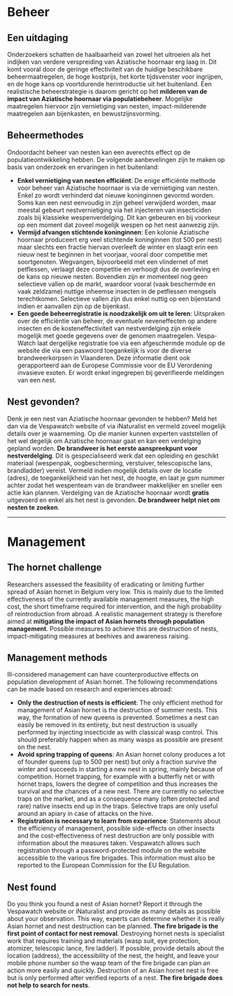 # Beheer

## Een uitdaging

Onderzoekers schatten de haalbaarheid van zowel het uitroeien als het indijken van verdere verspreiding van Aziatische hoornaar erg laag in. Dit komt vooral door de geringe effectiviteit van de huidige beschikbare beheermaatregelen, de hoge kostprijs, het korte tijdsvenster voor ingrijpen, en de hoge kans op voortdurende herintroductie uit het buitenland. Een realistische beheerstrategie is daarom gericht op het **milderen van de impact van Aziatische hoornaar via populatiebeheer**. Mogelijke maatregelen hiervoor zijn vernietiging van nesten, impact-milderende maatregelen aan bijenkasten, en bewustzijnsvorming. 

## Beheermethodes

Ondoordacht beheer van nesten kan een averechts effect op de populatieontwikkeling hebben. De volgende aanbevelingen zijn te maken op basis van onderzoek en ervaringen in het buitenland:

- **Enkel vernietiging van nesten efficiënt**: De enige efficiënte methode voor beheer van Aziatische hoornaar is via de vernietiging van nesten. Enkel zo wordt verhinderd dat nieuwe koninginnen gevormd worden. Soms kan een nest eenvoudig in zijn geheel verwijderd worden, maar meestal gebeurt nestvernietiging via het injecteren van insecticiden zoals bij klassieke wespenverdelging. Dit kan gebeuren en bij voorkeur op een moment dat zoveel mogelijk wespen op het nest aanwezig zijn.
- **Vermijd afvangen stichtende koninginnen**: Een kolonie Aziatische hoornaar produceert erg veel stichtende koninginnen (tot 500 per nest) maar slechts een fractie hiervan overleeft de winter en slaagt erin een nieuw nest te beginnen in het voorjaar, vooral door competitie met soortgenoten. Wegvangen, bijvoorbeeld met een vlindernet of met petflessen, verlaagt deze competitie en verhoogt dus de overleving en de kans op nieuwe nesten. Bovendien zijn er momenteel nog geen selectieve vallen op de markt, waardoor vooral (vaak beschermde en vaak zeldzame) nuttige inheemse insecten in de petflessen mengsels terechtkomen. Selectieve vallen zijn dus enkel nuttig op een bijenstand indien er aanvallen zijn op de bijenkast.
- **Een goede beheerregistratie is noodzakelijk om uit te leren**: Uitspraken over de efficiëntie van beheer, de eventuele neveneffecten op andere insecten en de kosteneffectiviteit van nestverdelging zijn enkele mogelijk met goede gegevens over de genomen maatregelen. Vespa-Watch laat dergelijke registratie toe via een afgeschermde module op de website die via een paswoord toegankelijk is voor de diverse brandweerkorpsen in Vlaanderen. Deze informatie dient ook gerapporteerd aan de Europese Commissie voor de EU Verordening invasieve exoten. Er wordt enkel ingegrepen bij geverifieerde meldingen van een nest.

## Nest gevonden?

Denk je een nest van Aziatische hoornaar gevonden te hebben? Meld het dan via de Vespawatch website of via iNaturalist en vermeld zoveel mogelijk details over je waarneming. Op die manier kunnen experten vaststellen of het wel degelijk om Aziatische hoornaar gaat en kan een verdelging gepland worden. **De brandweer is het eerste aanspreekpunt voor nestverdelging**. Dit is gespecialiseerd werk dat een opleiding en geschikt materiaal (wespenpak, oogbescherming, verstuiver, telescopische lans, brandladder) vereist. Vermeld indien mogelijk details over de locatie (adres), de toegankelijkheid van het nest, de hoogte, en laat je gsm nummer achter zodat het wespenteam van de brandweer makkelijker en sneller een actie kan plannen. Verdelging van de Aziatische hoornaar wordt **gratis** uitgevoerd en enkel als het nest is gevonden. **De brandweer helpt niet om nesten te zoeken**.

---

# Management

## The hornet challenge

Researchers assessed the feasibility of eradicating or limiting further spread of Asian hornet in Belgium very low. This is mainly due to the limited effectiveness of the currently available management measures, the high cost, the short timeframe required for intervention, and the high probability of reintroduction from abroad. A realistic management strategy is therefore aimed at **mitigating the impact of Asian hornets through population management**. Possible measures to achieve this are destruction of nests, impact-mitigating measures at beehives and awareness raising.

## Management methods

Ill-considered management can have counterproductive effects on population development of Asian hornet. The following recommendations can be made based on research and experiences abroad:

- **Only the destruction of nests is efficient**: The only efficient method for management of Asian hornet is the destruction of summer nests. This way, the formation of new queens is prevented. Sometimes a nest can easily be removed in its entirety, but nest destruction is usually performed by injecting insecticide as with classical wasp control. This should preferably happen when as many wasps as possible are present on the nest.
- **Avoid spring trapping of queens**: An Asian hornet colony produces a lot of founder queens (up to 500 per nest) but only a fraction survive the winter and succeeds in starting a new nest in spring, mainly because of competition. Hornet trapping, for example with a butterfly net or with hornet traps, lowers the degree of competition and thus increases the survival and the chances of a new nest. There are currently no selective traps on the market, and as a consequence many (often protected and rare) native insects end up in the traps. Selective traps are only useful around an apiary in case of attacks on the hive.
- **Registration is necessary to learn from experience**: Statements about the efficiency of management, possible side-effects on other insects and the cost-effectiveness of nest destruction are only possible with information about the measures taken. Vespawatch allows such registration through a password-protected module on the website accessible to the various fire brigades. This information must also be reported to the European Commission for the EU Regulation. 

## Nest found

Do you think you found a nest of Asian hornet? Report it through the Vespawatch website or iNaturalist and provide as many details as possible about your observation. This way, experts can determine whether it is really Asian hornet and nest destruction can be planned. **The fire brigade is the first point of contact for nest removal**. Destroying hornet nests is specialist work that requires training and materials (wasp suit, eye protection, atomizer, telescopic lance, fire ladder). If possible, provide details about the location (address), the accessibility of the nest, the height, and leave your mobile phone number so the wasp team of the fire brigade can plan an action more easily and quickly. Destruction of an Asian hornet nest is free but is only performed after verified reports of a nest. **The fire brigade does not help to search for nests**.
